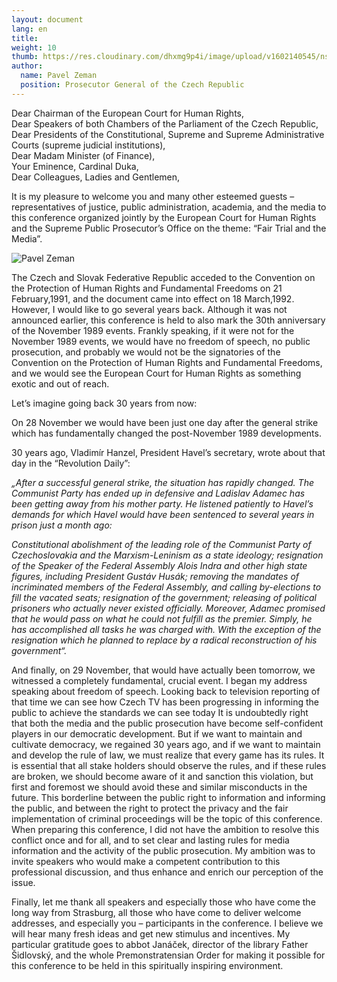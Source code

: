 ```yaml
---
layout: document
lang: en
title:
weight: 10
thumb: https://res.cloudinary.com/dhxmg9p4i/image/upload/v1602140545/nsz/embed-zeman.jpg
author:
  name: Pavel Zeman
  position: Prosecutor General of the Czech Republic
---
```


Dear Chairman of the European Court for Human Rights,<br/>
Dear Speakers of both Chambers of the Parliament of the Czech Republic,<br/>
Dear Presidents of the Constitutional, Supreme and Supreme Administrative Courts (supreme judicial institutions),<br/>
Dear Madam Minister (of Finance),<br/>
Your Eminence, Cardinal Duka,<br/>
Dear Colleagues, Ladies and Gentlemen,<br/>

It is my pleasure to welcome you and many other esteemed guests – representatives of justice, public administration, academia, and the media to this conference organized jointly by the European Court for Human Rights and the Supreme Public Prosecutor’s Office on the theme: “Fair Trial and the Media”.

![Pavel Zeman](/blog/assets/img/zeman.jpg)

The Czech and Slovak Federative Republic acceded to the Convention on the Protection of Human Rights and Fundamental Freedoms on 21 February,1991, and the document came into effect on 18 March,1992. However, I would like to go several years back. Although it was not announced earlier, this conference is held to also mark the 30th anniversary of the November 1989 events. Frankly speaking, if it were not for the November 1989 events, we would have no freedom of speech, no public prosecution, and probably we would not be the signatories of the Convention on the Protection of Human Rights and Fundamental Freedoms, and we would see the European Court for Human Rights as something exotic and out of reach.

Let’s imagine going back 30 years from now:

On 28 November we would have been just one day after the general strike which has fundamentally changed the post-November 1989 developments.

30 years ago, Vladimír Hanzel, President Havel’s secretary, wrote about that day in the “Revolution Daily”:

_„After a successful general strike, the situation has rapidly changed. The Communist Party has ended up in defensive and Ladislav Adamec has been getting away from his mother party. He listened patiently to Havel’s demands for which Havel would have been sentenced to several years in prison just a month ago:_

_Constitutional abolishment of the leading role of the Communist Party of Czechoslovakia and the Marxism-Leninism as a state ideology; resignation of the Speaker of the Federal Assembly Alois Indra and other high state figures, including President Gustáv Husák; removing the mandates of incriminated members of the Federal Assembly, and calling by-elections to fill the vacated seats; resignation of the government; releasing of political prisoners who actually never existed officially. Moreover, Adamec promised that he would pass on what he could not fulfill as the premier. Simply, he has accomplished all tasks he was charged with. With the exception of the resignation which he planned to replace by a radical reconstruction of his government“._

And finally, on 29 November, that would have actually been tomorrow, we witnessed a completely fundamental, crucial event. I began my address speaking about freedom of speech. Looking back to television reporting of that time we can see how Czech TV has been progressing in informing the public to achieve the standards we can see today It is undoubtedly right that both the media and the public prosecution have become self-confident players in our democratic development. But if we want to maintain and cultivate democracy, we regained 30 years ago, and if we want to maintain and develop the rule of law, we must realize that every game has its rules. It is essential that all stake holders should observe the rules, and if these rules are broken, we should become aware of it and sanction this violation, but first and foremost we should avoid these and similar misconducts in the future. This borderline between the public right to information and informing the public, and between the right to protect the privacy and the fair implementation of criminal proceedings will be the topic of this conference. When preparing this conference, I did not have the ambition to resolve this conflict once and for all, and to set clear and lasting rules for media information and the activity of the public prosecution. My ambition was to invite speakers who would make a competent contribution to this professional discussion, and thus enhance and enrich our perception of the issue.

Finally, let me thank all speakers and especially those who have come the long way from Strasburg, all those who have come to deliver welcome addresses, and especially you – participants in the conference. I believe we will hear many fresh ideas and get new stimulus and incentives. My particular gratitude goes to abbot Janáček, director of the library Father Šidlovský, and the whole Premonstratensian Order for making it possible for this conference to be held in this spiritually inspiring environment.

